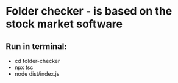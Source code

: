 # Folder checker - is based on the stock market software

## Run in terminal:
- cd folder-checker
- npx tsc
- node dist/index.js


